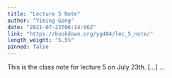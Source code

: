 ```yaml
---
title: "Lecture 5 Note"
author: "Yiming Gong"
date: "2021-07-23T06:14:06Z"
link: "https://bookdown.org/yg484/lec_5_note/"
length_weight: "5.5%"
pinned: false
---
```


This is the class note for lecture 5 on July 23th. [...]  ...
